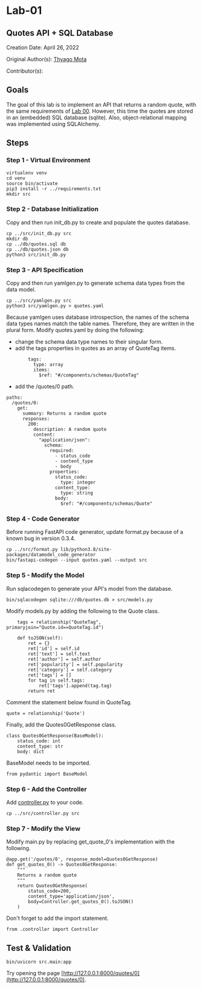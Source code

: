# Lab-01

## Quotes API + SQL Database

Creation Date: April 26, 2022

Original Author(s): [Thyago Mota](https://github.com/thyagomota)

Contributor(s): 

## Goals

The goal of this lab is to implement an API that returns a random quote, with the same requirements of [Lab 00](../lab-00). However, this time the quotes are stored in an (embedded) SQL database (sqlite). Also, object-relational mapping was implemented using SQLAlchemy. 

## Steps

### Step 1 - Virtual Environment

```
virtualenv venv
cd venv
source bin/activate
pip3 install -r ../requirements.txt
mkdir src
```

### Step 2 - Database Initialization

Copy and then run init_db.py to create and populate the quotes database. 

```
cp ../src/init_db.py src
mkdir db
cp ../db/quotes.sql db
cp ../db/quotes.json db
python3 src/init_db.py
```

### Step 3 - API Specification

Copy and then run yamlgen.py to generate schema data types from the data model.

```
cp ../src/yamlgen.py src
python3 src/yamlgen.py > quotes.yaml
```

Because yamlgen uses database introspection, the names of the schema data types names match the table names. Therefore, they are written in the plural form. Modify quotes.yaml by doing the following:

* change the schema data type names to their singular form.
* add the tags properties in quotes as an array of QuoteTag items.

```
        tags:
          type: array
          items: 
            $ref: "#/components/schemas/QuoteTag"
```

* add the /quotes/0 path.

```
paths:
  /quotes/0:
    get:
      summary: Returns a random quote
      responses:
        200:
          description: A random quote
          content:
            "application/json":
              schema:
                required:
                  - status_code
                  - content_type
                  - body
                properties:
                  status_code: 
                    type: integer
                  content_type: 
                    type: string 
                  body: 
                    $ref: "#/components/schemas/Quote"
```

### Step 4 - Code Generator

Before running FastAPI code generator, update format.py because of a known bug in version 0.3.4. 

```
cp ../src/format.py lib/python3.8/site-packages/datamodel_code_generator
bin/fastapi-codegen --input quotes.yaml --output src
```

### Step 5 - Modify the Model

Run sqlacodegen to generate your API's model from the database. 

```
bin/sqlacodegen sqlite:///db/quotes.db > src/models.py
```

Modify models.py by adding the following to the Quote class. 

```
    tags = relationship("QuoteTag", primaryjoin="Quote.id==QuoteTag.id") 

    def toJSON(self):
        ret = {}
        ret['id'] = self.id
        ret['text'] = self.text
        ret['author'] = self.author 
        ret['popularity'] = self.popularity 
        ret['category'] = self.category
        ret['tags'] = []
        for tag in self.tags:
            ret['tags'].append(tag.tag)
        return ret
```

Comment the statement below found in QuoteTag. 

```
quote = relationship('Quote')
```

Finally, add the Quotes0GetResponse class. 

```
class Quotes0GetResponse(BaseModel):
    status_code: int
    content_type: str
    body: dict
```

BaseModel needs to be imported. 

```
from pydantic import BaseModel
```

### Step 6 - Add the Controller

Add [controller.py](src/controller.py) to your code.

```
cp ../src/controller.py src
```

### Step 7 - Modify the View

Modify main.py by replacing get_quote_0's implementation with the following.  

```
@app.get('/quotes/0', response_model=Quotes0GetResponse)
def get_quotes_0() -> Quotes0GetResponse:
    """
    Returns a random quote
    """
    return Quotes0GetResponse(
        status_code=200, 
        content_type='application/json',
        body=Controller.get_quotes_0().toJSON()
    )
```

Don't forget to add the import statement.

```
from .controller import Controller
```

## Test & Validation

```
bin/uvicorn src.main:app
```

Try opening the page [http://127.0.0.1:8000/quotes/0](http://127.0.0.1:8000/quotes/0).
